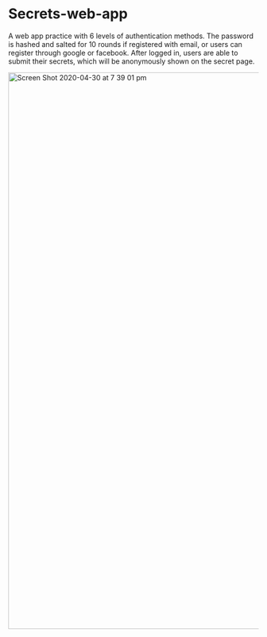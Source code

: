 # Secrets-web-app
A web app practice with 6 levels of authentication methods. The password is hashed and salted for 10 rounds if registered with email, or users can register through google or facebook. After logged in, users are able to submit their secrets, which will be anonymously shown on the secret page.

<img width="1120" alt="Screen Shot 2020-04-30 at 7 39 01 pm" src="https://user-images.githubusercontent.com/41104185/80696310-91d09d00-8b1a-11ea-8e9f-4c03309b2a60.png">
